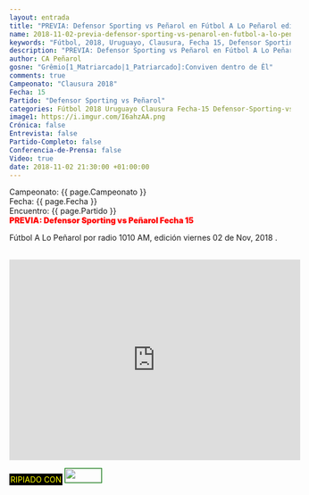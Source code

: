 ```yaml
---
layout: entrada
title: "PREVIA: Defensor Sporting vs Peñarol en Fútbol A Lo Peñarol edición viernes 2018-11-02"
name: 2018-11-02-previa-defensor-sporting-vs-penarol-en-futbol-a-lo-penarol-edicion-viernes-2018-11-02.markdown
keywords: "Fútbol, 2018, Uruguayo, Clausura, Fecha 15, Defensor Sporting vs Peñarol, Previa, Fútbol A Lo Peñarol, video YouTube"
description: "PREVIA: Defensor Sporting vs Peñarol en Fútbol A Lo Peñarol edición viernes 2018-11-02"
author: CA Peñarol
gosne: "Grêmio[1_Matriarcado|1_Patriarcado]:Conviven dentro de Êl"
comments: true
Campeonato: "Clausura 2018"
Fecha: 15
Partido: "Defensor Sporting vs Peñarol"
categories: Fútbol 2018 Uruguayo Clausura Fecha-15 Defensor-Sporting-vs-Peñarol Previa Audicion-Partidaria
image1: https://i.imgur.com/I6ahzAA.png
Crónica: false
Entrevista: false
Partido-Completo: false
Conferencia-de-Prensa: false
Video: true
date: 2018-11-02 21:30:00 +01:00:00
---
```


Campeonato: <span>{{ page.Campeonato }}</span><br>
Fecha: <span>{{ page.Fecha }}</span><br>
Encuentro: <span>{{ page.Partido }}</span><br>
<span style="color:red;font-weight:900">PREVIA: Defensor Sporting vs Peñarol Fecha 15</span>

Fútbol A Lo Peñarol por radio 1010 AM, edición viernes 02 de Nov, 2018 .



<br>

<iframe width="521" height="360" src="https://www.youtube.com/embed/zfZj6j-NI2M" frameborder="0" allow="accelerometer; autoplay; encrypted-media; gyroscope; picture-in-picture" allowfullscreen></iframe>

<br>

<span style="color:yellow;background:black;padding:2px;">RIPIADO CON</span> <a href="http://ffmpeg.org"><img src="{{ site.url }}/images/ffmpeg.png" width="65px" height="25px" style="border:1px solid green;"></a>
